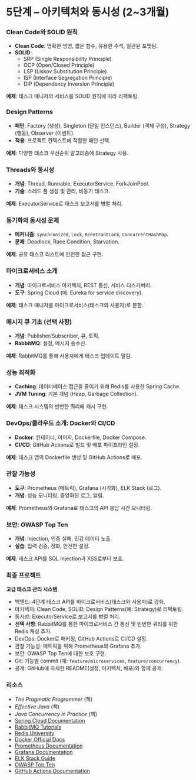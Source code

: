 # 5단계 – 아키텍처와 동시성 (2~3개월)

### Clean Code와 SOLID 원칙
- **Clean Code**: 명확한 명명, 짧은 함수, 유용한 주석, 일관된 포맷팅.  
- **SOLID**:  
  - SRP (Single Responsibility Principle)  
  - OCP (Open/Closed Principle)  
  - LSP (Liskov Substitution Principle)  
  - ISP (Interface Segregation Principle)  
  - DIP (Dependency Inversion Principle)  

**예제**: 태스크 매니저의 서비스를 SOLID 원칙에 따라 리팩토링.  

### Design Patterns
- **패턴**: Factory (생성), Singleton (단일 인스턴스), Builder (객체 구성), Strategy (행동), Observer (이벤트).  
- **적용**: 프로젝트 컨텍스트에 적합한 패턴 선택.  

**예제**: 다양한 태스크 우선순위 알고리즘에 Strategy 사용.  

### Threads와 동시성
- **개념**: Thread, Runnable, ExecutorService, ForkJoinPool.  
- **기술**: 스레드 풀 생성 및 관리, 비동기 태스크.  

**예제**: ExecutorService로 태스크 보고서를 병렬 처리.  

### 동기화와 동시성 문제
- **메커니즘**: `synchronized`, `Lock`, `ReentrantLock`, `ConcurrentHashMap`.  
- **문제**: Deadlock, Race Condition, Starvation.  

**예제**: 공유 태스크 리스트에 안전한 접근 구현.  

### 마이크로서비스 소개
- **개념**: 마이크로서비스 아키텍처, REST 통신, 서비스 디스커버리.  
- **도구**: Spring Cloud (예: Eureka for service discovery).  

**예제**: 태스크 매니저를 마이크로서비스(태스크와 사용자)로 분할.  

### 메시지 큐 기초 (선택 사항)
- **개념**: Publisher/Subscriber, 큐, 토픽.  
- **RabbitMQ**: 설정, 메시지 송수신.  

**예제**: RabbitMQ를 통해 사용자에게 태스크 업데이트 알림.  

### 성능 최적화
- **Caching**: 데이터베이스 접근을 줄이기 위해 Redis를 사용한 Spring Cache.  
- **JVM Tuning**: 기본 개념 (Heap, Garbage Collection).  

**예제**: 태스크 시스템의 빈번한 쿼리에 캐시 구현.  

### DevOps/클라우드 소개: Docker와 CI/CD
- **Docker**: 컨테이너, 이미지, Dockerfile, Docker Compose.  
- **CI/CD**: GitHub Actions로 빌드 및 배포 파이프라인 설정.  

**예제**: 태스크 앱의 Dockerfile 생성 및 GitHub Actions로 배포.  

### 관찰 가능성
- **도구**: Prometheus (메트릭), Grafana (시각화), ELK Stack (로그).  
- **개념**: 성능 모니터링, 중앙화된 로그, 알림.  

**예제**: Prometheus와 Grafana로 태스크의 API 응답 시간 모니터링.  

### 보안: OWASP Top Ten
- **개념**: Injection, 인증 실패, 민감 데이터 노출.  
- **실습**: 입력 검증, 정화, 안전한 설정.  

**예제**: 태스크 API를 SQL Injection과 XSS로부터 보호.  

### 최종 프로젝트
**고급 태스크 관리 시스템**  
- 백엔드: 4단계 태스크 API를 마이크로서비스(태스크와 사용자)로 강화.  
- 아키텍처: Clean Code, SOLID, Design Patterns(예: Strategy)로 리팩토링.  
- 동시성: ExecutorService로 보고서를 병렬 처리.  
- **선택 사항**: RabbitMQ를 통한 마이크로서비스 간 통신 및 빈번한 쿼리를 위한 Redis 캐싱 추가.  
- DevOps: Docker로 패키징, GitHub Actions로 CI/CD 설정.  
- 관찰 가능성: 메트릭을 위해 Prometheus와 Grafana 추가.  
- 보안: OWASP Top Ten에 대한 보호 구현.  
- Git: 기능별 commit (예: `feature/microservices`, `feature/concurrency`).  
- 공개: GitHub에 자세한 README(설정, 아키텍처, 배포)와 함께 공개.  

### 리소스
- *The Pragmatic Programmer* (책)  
- *Effective Java* (책)  
- *Java Concurrency in Practice* (책)  
- [Spring Cloud Documentation](https://spring.io/projects/spring-cloud)  
- [RabbitMQ Tutorials](https://www.rabbitmq.com/getstarted.html)  
- [Redis University](https://university.redis.com/)  
- [Docker Official Docs](https://docs.docker.com/)  
- [Prometheus Documentation](https://prometheus.io/docs/introduction/overview/)  
- [Grafana Documentation](https://grafana.com/docs/)  
- [ELK Stack Guide](https://www.elastic.co/what-is/elk-stack)  
- [OWASP Top Ten](https://owasp.org/www-project-top-ten/)  
- [GitHub Actions Documentation](https://docs.github.com/en/actions)  